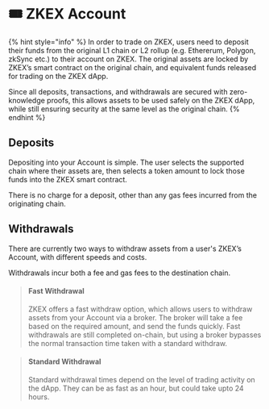 # 🎟️ ZKEX Account

{% hint style="info" %}
In order to trade on ZKEX, users need to deposit their funds from the original L1 chain or L2 rollup (e.g. Ethererum, Polygon, zkSync etc.) to their account on ZKEX. The original assets are locked by ZKEX’s smart contract on the original chain, and equivalent funds released for trading on the ZKEX dApp.

Since all deposits, transactions, and withdrawals are secured with zero-knowledge proofs, this allows assets to be used safely on the ZKEX dApp, while still ensuring security at the same level as the original chain.
{% endhint %}

## Deposits

Depositing into your Account is simple. The user selects the supported chain where their assets are, then selects a token amount to lock those funds into the ZKEX smart contract.

There is no charge for a deposit, other than any gas fees incurred from the originating chain.



## Withdrawals

There are currently two ways to withdraw assets from a user's ZKEX’s Account, with different speeds and costs.

Withdrawals incur both a fee and gas fees to the destination chain.

> #### Fast Withdrawal
>
> ZKEX offers a fast withdraw option, which allows users to withdraw assets from your Account via a broker. The broker will take a fee based on the required amount, and send the funds quickly. Fast withdrawals are still completed on-chain, but using a broker bypasses the normal transaction time taken with a standard withdraw.

> #### Standard Withdrawal
>
> Standard withdrawal times depend on the level of trading activity on the dApp. They can be as fast as an hour, but could take upto 24 hours.

